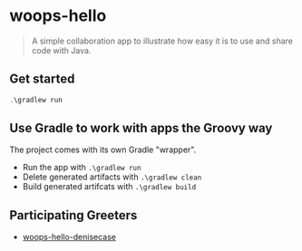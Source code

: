 # woops-hello

> A simple collaboration app to illustrate how easy it is to use and share code with Java.

## Get started

```Powershell
.\gradlew run
```

## Use Gradle to work with apps the Groovy way

The project comes with its own Gradle "wrapper".

- Run the app with ```.\gradlew run```
- Delete generated artifacts with ```.\gradlew clean```
- Build generated artifcats with ```.\gradlew build```

## Participating Greeters

- [woops-hello-denisecase](https://github.com/denisecase/woops-hello-denisecase)
